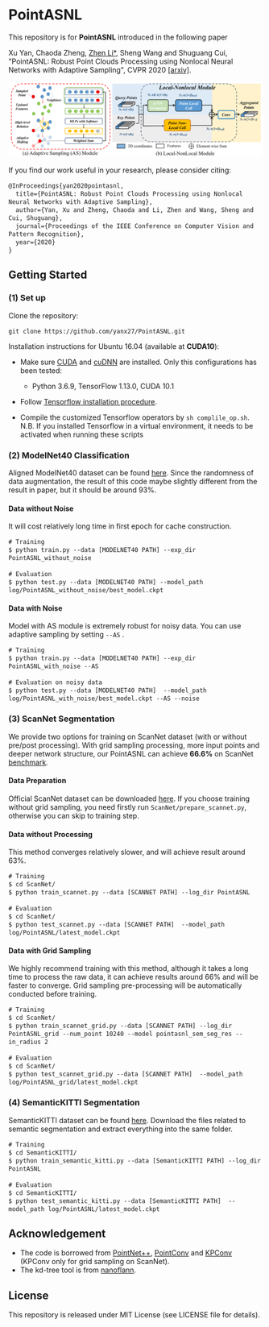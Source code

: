 # PointASNL

This repository is for **PointASNL** introduced in the following paper

Xu Yan, Chaoda Zheng, [Zhen Li*](https://mypage.cuhk.edu.cn/academics/lizhen/), Sheng Wang and Shuguang Cui, "PointASNL: Robust Point Clouds Processing using Nonlocal Neural Networks with Adaptive Sampling", CVPR 2020 [[arxiv]](https://arxiv.org/pdf/2003.00492.pdf).

![](figure/fig1.png)

If you find our work useful in your research, please consider citing:
```
@InProceedings{yan2020pointasnl,
  title={PointASNL: Robust Point Clouds Processing using Nonlocal Neural Networks with Adaptive Sampling},
  author={Yan, Xu and Zheng, Chaoda and Li, Zhen and Wang, Sheng and Cui, Shuguang},
  journal={Proceedings of the IEEE Conference on Computer Vision and Pattern Recognition},
  year={2020}
}
```

## Getting Started

### (1) Set up
Clone the repository:
```
git clone https://github.com/yanx27/PointASNL.git
```

Installation instructions for Ubuntu 16.04 (available at **CUDA10**):
     
* Make sure <a href="https://docs.nvidia.com/cuda/cuda-installation-guide-linux/index.html">CUDA</a>  and <a href="https://docs.nvidia.com/deeplearning/sdk/cudnn-install/index.html">cuDNN</a> are installed. Only this configurations has been tested: 
     - Python 3.6.9, TensorFlow 1.13.0, CUDA 10.1


* Follow <a href="https://www.tensorflow.org/install/pip">Tensorflow installation procedure</a>.
     
     
* Compile the customized Tensorflow operators by `sh complile_op.sh`. 
N.B. If you installed Tensorflow in a virtual environment, it needs to be activated when running these scripts


### (2) ModelNet40 Classification
Aligned ModelNet40 dataset can be found [here](https://shapenet.cs.stanford.edu/media/modelnet40_normal_resampled.zip). Since the randomness of data augmentation, the result of this code maybe slightly different from the result in paper, but it should be around 93%. 
#### Data without Noise
It will cost relatively long time in first epoch for cache construction.
```
# Training 
$ python train.py --data [MODELNET40 PATH] --exp_dir PointASNL_without_noise

# Evaluation 
$ python test.py --data [MODELNET40 PATH] --model_path log/PointASNL_without_noise/best_model.ckpt
```
#### Data with Noise
Model with AS module is extremely robust for noisy data. You can use adaptive sampling by setting `--AS` . 
```
# Training 
$ python train.py --data [MODELNET40 PATH] --exp_dir PointASNL_with_noise --AS

# Evaluation on noisy data 
$ python test.py --data [MODELNET40 PATH]  --model_path log/PointASNL_with_noise/best_model.ckpt --AS --noise
```

### (3) ScanNet Segmentation
We provide two options for training on ScanNet dataset (with or without pre/post processing). 
With grid sampling processing, more input points and deeper network structure, our PointASNL can achieve **66.6%** on ScanNet [benchmark](http://kaldir.vc.in.tum.de/scannet_benchmark/).
#### Data Preparation
Official ScanNet dataset can be downloaded [here](http://www.scan-net.org/). 
If you choose training without grid sampling, you need firstly run `ScanNet/prepare_scannet.py`, otherwise you can skip to training step.
#### Data without Processing
This method converges relatively slower, and will achieve result around 63%.
```
# Training 
$ cd ScanNet/
$ python train_scannet.py --data [SCANNET PATH] --log_dir PointASNL

# Evaluation 
$ cd ScanNet/
$ python test_scannet.py --data [SCANNET PATH]  --model_path log/PointASNL/latest_model.ckpt 
```
#### Data with Grid Sampling
We highly recommend training with this method, although it takes a long time to process the raw data, it can achieve results around 66% and will be faster to converge. Grid sampling pre-processing will be automatically conducted before training.
```
# Training 
$ cd ScanNet/
$ python train_scannet_grid.py --data [SCANNET PATH] --log_dir PointASNL_grid --num_point 10240 --model pointasnl_sem_seg_res --in_radius 2

# Evaluation 
$ cd ScanNet/
$ python test_scannet_grid.py --data [SCANNET PATH]  --model_path log/PointASNL_grid/latest_model.ckpt 
```
### (4) SemanticKITTI Segmentation
SemanticKITTI dataset can be found [here](http://semantic-kitti.org/dataset.html#download). Download the files related to semantic segmentation and extract everything into the same folder. 
```
# Training 
$ cd SemanticKITTI/
$ python train_semantic_kitti.py --data [SemanticKITTI PATH] --log_dir PointASNL

# Evaluation 
$ cd SemanticKITTI/
$ python test_semantic_kitti.py --data [SemanticKITTI PATH]  --model_path log/PointASNL/latest_model.ckpt 
```

## Acknowledgement
* The code is borrowed from [PointNet++](https://github.com/charlesq34/pointnet2), [PointConv](https://github.com/DylanWusee/pointconv) and [KPConv](https://github.com/HuguesTHOMAS/KPConv) (KPConv only for grid sampling on ScanNet). 
* The kd-tree tool is from [nanoflann](https://github.com/jlblancoc/nanoflann).
## License
This repository is released under MIT License (see LICENSE file for details).
